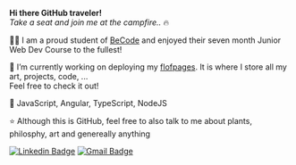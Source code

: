 **Hi there GitHub traveler!** <br>
*Take a seat and join me at the campfire..* :fire:

  👨‍🎓 I am a proud student of [BeCode](https://becode.org/) and enjoyed their seven month Junior Web Dev Course to the fullest!


  🔭 I’m currently working on deploying my [flofpages](https://flofpages.com/). It is where I store all my art, projects, code, ...
    <br> Feel free to check it out! 
     

  💙 JavaScript, Angular, TypeScript, NodeJS


  ⭐ Although this is GitHub, feel free to also talk to me about plants, philosphy, art and genereally anything 

 [![Linkedin Badge](https://img.shields.io/badge/-florianbracke-blue?style=flat-square&logo=Linkedin&logoColor=white&link=https://www.linkedin.com/in/florianbracke/)](https://www.linkedin.com/in/florianbracke/) [![Gmail Badge](https://img.shields.io/badge/-florianbracke@gmail.com-c14438?style=flat-square&logo=Gmail&logoColor=white&link=mailto:florianbracke@gmail.com)](mailto:florianbracke@gmail.com)
